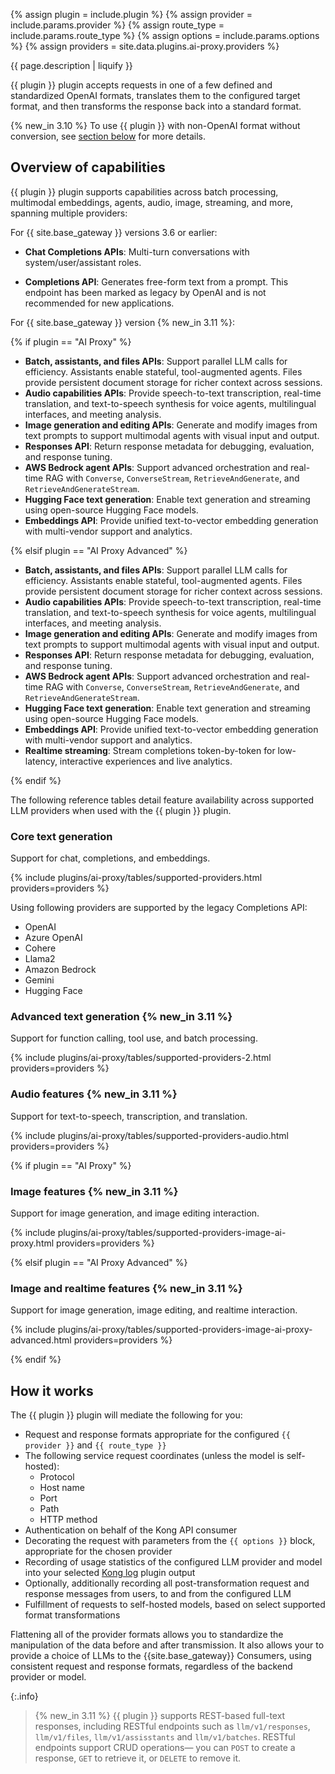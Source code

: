 {% assign plugin = include.plugin %}
{% assign provider = include.params.provider %}
{% assign route_type = include.params.route_type %}
{% assign options = include.params.options %}
{% assign providers = site.data.plugins.ai-proxy.providers %}

{{ page.description | liquify }}

{{ plugin }} plugin accepts requests in one of a few defined and standardized OpenAI formats, translates them to the configured target format, and then transforms the response back into a standard format.

{% new_in 3.10 %} To use {{ plugin }} with non-OpenAI format without conversion, see [section below](./#supported-native-llm-formats) for more details.

## Overview of capabilities

{{ plugin }} plugin supports capabilities across batch processing, multimodal embeddings, agents, audio, image, streaming, and more, spanning multiple providers:

For {{ site.base_gateway }} versions 3.6 or earlier:

* **Chat Completions APIs**: Multi-turn conversations with system/user/assistant roles.

* **Completions API**: Generates free-form text from a prompt. This endpoint has been marked as legacy by OpenAI and is not recommended for new applications.

For {{ site.base_gateway }} version {% new_in 3.11 %}:

{% if plugin == "AI Proxy" %}

* **Batch, assistants, and files APIs**: Support parallel LLM calls for efficiency. Assistants enable stateful, tool-augmented agents. Files provide persistent document storage for richer context across sessions.
* **Audio capabilities APIs**: Provide speech-to-text transcription, real-time translation, and text-to-speech synthesis for voice agents, multilingual interfaces, and meeting analysis.
* **Image generation and editing APIs**: Generate and modify images from text prompts to support multimodal agents with visual input and output.
* **Responses API**: Return response metadata for debugging, evaluation, and response tuning.
* **AWS Bedrock agent APIs**: Support advanced orchestration and real-time RAG with `Converse`, `ConverseStream`, `RetrieveAndGenerate`, and `RetrieveAndGenerateStream`.
* **Hugging Face text generation**: Enable text generation and streaming using open-source Hugging Face models.
* **Embeddings API**: Provide unified text-to-vector embedding generation with multi-vendor support and analytics.

{% elsif plugin == "AI Proxy Advanced" %}

* **Batch, assistants, and files APIs**: Support parallel LLM calls for efficiency. Assistants enable stateful, tool-augmented agents. Files provide persistent document storage for richer context across sessions.
* **Audio capabilities APIs**: Provide speech-to-text transcription, real-time translation, and text-to-speech synthesis for voice agents, multilingual interfaces, and meeting analysis.
* **Image generation and editing APIs**: Generate and modify images from text prompts to support multimodal agents with visual input and output.
* **Responses API**: Return response metadata for debugging, evaluation, and response tuning.
* **AWS Bedrock agent APIs**: Support advanced orchestration and real-time RAG with `Converse`, `ConverseStream`, `RetrieveAndGenerate`, and `RetrieveAndGenerateStream`.
* **Hugging Face text generation**: Enable text generation and streaming using open-source Hugging Face models.
* **Embeddings API**: Provide unified text-to-vector embedding generation with multi-vendor support and analytics.
* **Realtime streaming**: Stream completions token-by-token for low-latency, interactive experiences and live analytics.

{% endif %}

The following reference tables detail feature availability across supported LLM providers when used with the {{ plugin }} plugin.

### Core text generation

Support for chat, completions, and embeddings.

{% include plugins/ai-proxy/tables/supported-providers.html providers=providers %}

Using following providers are supported by the legacy Completions API:
* OpenAI
* Azure OpenAI
* Cohere
* Llama2
* Amazon Bedrock
* Gemini
* Hugging Face

### Advanced text generation {% new_in 3.11 %}

Support for function calling, tool use, and batch processing.

{% include plugins/ai-proxy/tables/supported-providers-2.html providers=providers %}

### Audio features {% new_in 3.11 %}

Support for text-to-speech, transcription, and translation.

{% include plugins/ai-proxy/tables/supported-providers-audio.html providers=providers %}

{% if plugin == "AI Proxy" %}

### Image features {% new_in 3.11 %}

Support for image generation, and image editing interaction.

{% include plugins/ai-proxy/tables/supported-providers-image-ai-proxy.html providers=providers %}

{% elsif plugin == "AI Proxy Advanced" %}

### Image and realtime features {% new_in 3.11 %}

Support for image generation, image editing, and realtime interaction.

{% include plugins/ai-proxy/tables/supported-providers-image-ai-proxy-advanced.html providers=providers %}

{% endif %}


## How it works

The {{ plugin }} plugin will mediate the following for you:

* Request and response formats appropriate for the configured `{{ provider }}` and `{{ route_type }}`
* The following service request coordinates (unless the model is self-hosted):
  * Protocol
  * Host name
  * Port
  * Path
  * HTTP method
* Authentication on behalf of the Kong API consumer
* Decorating the request with parameters from the `{{ options }}` block, appropriate for the chosen provider
* Recording of usage statistics of the configured LLM provider and model into your selected [Kong log](/plugins/?category=logging) plugin output
* Optionally, additionally recording all post-transformation request and response messages from users, to and from the configured LLM
* Fulfillment of requests to self-hosted models, based on select supported format transformations

Flattening all of the provider formats allows you to standardize the manipulation of the data before and after transmission. It also allows your to provide a choice of LLMs to the {{site.base_gateway}} Consumers, using consistent request and response formats, regardless of the backend provider or model.

{:.info}
> {% new_in 3.11 %} {{ plugin }} supports REST-based full-text responses, including RESTful endpoints such as `llm/v1/responses`, `llm/v1/files`, `llm/v1/assisstants` and `llm/v1/batches`. RESTful endpoints support CRUD operations— you can `POST` to create a response, `GET` to retrieve it, or `DELETE` to remove it.
